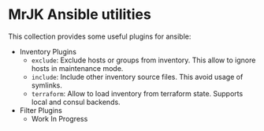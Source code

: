 # MrJK Ansible utilities

This collection provides some useful plugins for ansible:

* Inventory Plugins
  * `exclude`: Exclude hosts or groups from inventory. This allow to ignore hosts in maintenance mode.
  * `include`: Include other inventory source files. This avoid usage of symlinks.
  * `terraform`: Allow to load inventory from terraform state. Supports local and consul backends.
* Filter Plugins
  * Work In Progress

